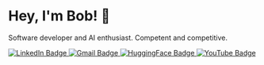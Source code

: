 # Hey, I'm Bob! 🦙

Software developer and AI enthusiast. Competent and competitive.

<a href="https://www.linkedin.com/in/aalbayda" target="_blank">
    <img src="https://img.shields.io/badge/LinkedIn-0077B5?style=for-the-badge&logo=linkedin&logoColor=white" alt="LinkedIn Badge"/>
</a>
<a href="mailto:albraveraphael@gmail.com", target="_blank">
    <img src="https://img.shields.io/badge/Gmail-D14836?style=for-the-badge&logo=gmail&logoColor=white" alt="Gmail Badge"/>
</a>
<a href="https://huggingface.co/boberoo" target="_blank">
    <img src="https://img.shields.io/badge/HuggingFace-FFAE0A?style=for-the-badge&logo=huggingface&logoColor=white" alt="HuggingFace Badge"/>
</a>
<a href="https://www.youtube.com/channel/UCvPJJJ0lp6lyVk6xR0YLv_w" target="_blank">
    <img src="https://img.shields.io/badge/YouTube-FF0000?style=for-the-badge&logo=youtube&logoColor=white" alt="YouTube Badge"/>
</a>


<!--
- 🔭 I’m currently working on ...
- 🌱 I’m currently learning ...
- 👯 I’m looking to collaborate on ...
- 🤔 I’m looking for help with ...
- 💬 Ask me about ...
- 📫 How to reach me: ...
- 😄 Pronouns: ...
- ⚡ Fun fact: ...
-->
